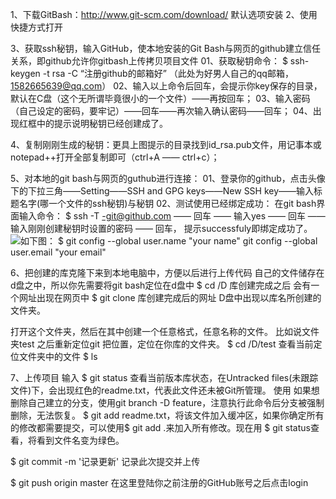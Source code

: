 
1、下载GitBash：http://www.git-scm.com/download/
默认选项安装
2、使用快捷方式打开

3、获取ssh秘钥，输入GitHub，使本地安装的Git Bash与网页的github建立信任关系，即github允许你gitbash上传拷贝项目文件
  01、获取秘钥命令：
$ ssh-keygen -t rsa -C “注册github的邮箱好” （此处为好男人自己的qq邮箱，1582665639@qq.com）
  02、输入以上命令后回车，会提示你key保存的目录，默认在C盘（这个无所谓毕竟很小的一个文件）——再按回车；
  03、输入密码（自己设定的密码，要牢记）——回车——再次输入确认密码——回车；
  04、出现红框中的提示说明秘钥已经创建成了。

4、复制刚刚生成的秘钥：更具上图提示的目录找到id_rsa.pub文件，用记事本或notepad++打开全部复制即可（ctrl+A —— ctrl+c）；

5、对本地的git bash与网页的guthub进行连接：
  01、登录你的github，点击头像下的下拉三角——Setting——SSH and GPG keys——New SSH key——输入标题名字(哪一个文件的ssh秘钥)与秘钥
  02、测试使用已经绑定成功：
      在git bash界面输入命令：
$ ssh -T -git@github.com 
       —— 回车 —— 输入yes —— 回车 —— 输入刚刚创建秘钥时设置的密码 —— 回车，
      提示successfuly即绑定成功了。
      ![如下图：](https://github.com/George-pig/DD_in_action/blob/master/2019070411152473.png)
$ git config --global user.name "your name"  git config --global user.email "your email"

6、把创建的库克隆下来到本地电脑中，方便以后进行上传代码
  自己的文件储存在d盘之中，所以你先需要将git bash定位在d盘中
$ cd /D
  库创建完成之后 会有一个网址出现在网页中
$ git clone 库创建完成后的网址
  D盘中出现以库名所创建的文件夹。
  
  打开这个文件夹，然后在其中创建一个任意格式，任意名称的文件。
  比如说文件夹test
  之后重新定位git 把位置，定位在你库的文件夹。
$ cd /D/test
  查看当前定位文件夹中的文件
$ ls
  
7、上传项目
  输入
$ git status
  查看当前版本库状态，在Untracked files(未跟踪文件)下，会出现红色的readme.txt，代表此文件还未被Git所管理。
使用
  如果想删除自己建立的分支，使用git branch -D feature，注意执行此命令后分支被强制删除，无法恢复。
$ git add readme.txt，将该文件加入缓冲区，如果你确定所有的修改都需要提交，可以使用$ git add .来加入所有修改。现在用
$ git status查看，将看到文件名变为绿色。

$ git commit -m '记录更新'
记录此次提交并上传

$ git push origin master
  在这里登陆你之前注册的GitHub账号之后点击login


